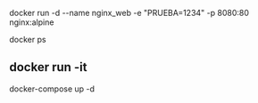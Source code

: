 docker run -d --name nginx_web -e "PRUEBA=1234" -p 8080:80 nginx:alpine

docker ps

docker run -it
-----

docker-compose up -d 
